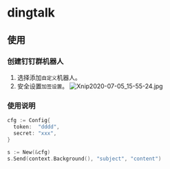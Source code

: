 # dingtalk

## 使用
### 创建钉钉群机器人
1. 选择添加`自定义`机器人。
2. 安全设置`加签设置`。
   ![Xnip2020-07-05_15-55-24.jpg](https://i.loli.net/2020/07/05/4XqHG2dOwo8StEu.jpg)

### 使用说明
```go
cfg := Config{
  token:  "dddd",
  secret: "xxx",
}

s := New(&cfg)
s.Send(context.Background(), "subject", "content")
```
